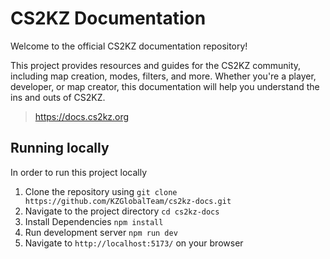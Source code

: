 # CS2KZ Documentation

Welcome to the official CS2KZ documentation repository!

This project provides resources and guides for the CS2KZ community, including map creation, modes, filters,
and more. Whether you're a player, developer, or map creator, this documentation will help you understand the ins and outs of CS2KZ.

> https://docs.cs2kz.org

## Running locally

In order to run this project locally

1. Clone the repository using `git clone https://github.com/KZGlobalTeam/cs2kz-docs.git`
2. Navigate to the project directory `cd cs2kz-docs`
3. Install Dependencies `npm install`
4. Run development server `npm run dev`
5. Navigate to `http://localhost:5173/` on your browser
